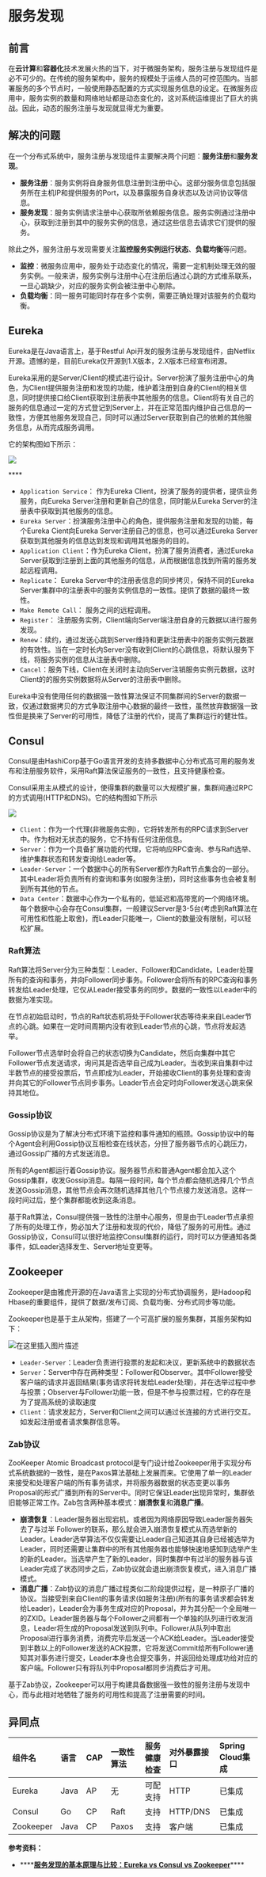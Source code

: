 # 服务发现

## 前言

在**云计算**和**容器化**技术发展火热的当下，对于微服务架构，服务注册与发现组件是必不可少的。在传统的服务架构中，服务的规模处于运维人员的可控范围内。当部署服务的多个节点时，一般使用静态配置的方式实现服务信息的设定。在微服务应用中，服务实例的数量和网络地址都是动态变化的，这对系统运维提出了巨大的挑战。因此，动态的服务注册与发现就显得尤为重要。

## 解决的问题

在一个分布式系统中，服务注册与发现组件主要解决两个问题：**服务注册**和**服务发现**。

* **服务注册**：服务实例将自身服务信息注册到注册中心。这部分服务信息包括服务所在主机IP和提供服务的Port，以及暴露服务自身状态以及访问协议等信息。
* **服务发现**：服务实例请求注册中心获取所依赖服务信息。服务实例通过注册中心，获取到注册到其中的服务实例的信息，通过这些信息去请求它们提供的服务。

除此之外，服务注册与发现需要关注**监控服务实例运行状态**、**负载均衡**等问题。

* **监控**：微服务应用中，服务处于动态变化的情况，需要一定机制处理无效的服务实例。一般来讲，服务实例与注册中心在注册后通过心跳的方式维系联系，一旦心跳缺少，对应的服务实例会被注册中心剔除。
* **负载均衡**：同一服务可能同时存在多个实例，需要正确处理对该服务的负载均衡。

## Eureka

Eureka是在Java语言上，基于Restful Api开发的服务注册与发现组件，由Netflix开源。遗憾的是，目前Eureka仅开源到1.X版本，2.X版本已经宣布闭源。

Eureka采用的是Server/Client的模式进行设计。Server扮演了服务注册中心的角色，为Client提供服务注册和发现的功能，维护着注册到自身的Client的相关信息，同时提供接口给Client获取到注册表中其他服务的信息。Client将有关自己的服务的信息通过一定的方式登记到Server上，并在正常范围内维护自己信息的一致性，方便其他服务发现自己，同时可以通过Server获取到自己的依赖的其他服务信息，从而完成服务调用。

它的架构图如下所示：

![](../../.gitbook/assets/image%20%28102%29.png)

\*\*\*\*

* `Application Service`： 作为Eureka Client，扮演了服务的提供者，提供业务服务，向Eureka Server注册和更新自己的信息，同时能从Eureka Server的注册表中获取到其他服务的信息。
* `Eureka Server`：扮演服务注册中心的角色，提供服务注册和发现的功能，每个Eureka Cient向Eureka Server注册自己的信息，也可以通过Eureka Server获取到其他服务的信息达到发现和调用其他服务的目的。
* `Application Client`：作为Eureka Client，扮演了服务消费者，通过Eureka Server获取到注册到上面的其他服务的信息，从而根据信息找到所需的服务发起远程调用。
* `Replicate`： Eureka Server中的注册表信息的同步拷贝，保持不同的Eureka Server集群中的注册表中的服务实例信息的一致性。提供了数据的最终一致性。
* `Make Remote Call`： 服务之间的远程调用。
* `Register`： 注册服务实例，Client端向Server端注册自身的元数据以进行服务发现。
* `Renew`：续约，通过发送心跳到Server维持和更新注册表中的服务实例元数据的有效性。当在一定时长内Server没有收到Client的心跳信息，将默认服务下线，将服务实例的信息从注册表中删除。
* `Cancel`：服务下线，Client在关闭时主动向Server注销服务实例元数据，这时Client的的服务实例数据将从Server的注册表中删除。

Eureka中没有使用任何的数据强一致性算法保证不同集群间的Server的数据一致，仅通过数据拷贝的方式争取注册中心数据的最终一致性，虽然放弃数据强一致性但是换来了Server的可用性，降低了注册的代价，提高了集群运行的健壮性。

## Consul

Consul是由HashiCorp基于Go语言开发的支持多数据中心分布式高可用的服务发布和注册服务软件，采用Raft算法保证服务的一致性，且支持健康检查。

Consul采用主从模式的设计，使得集群的数量可以大规模扩展，集群间通过RPC的方式调用\(HTTP和DNS\)。它的结构图如下所示

![](../../.gitbook/assets/image%20%2893%29.png)

* `Client`：作为一个代理\(非微服务实例\)，它将转发所有的RPC请求到Server中。作为相对无状态的服务，它不持有任何注册信息。
* `Server`：作为一个具备扩展功能的代理，它将响应RPC查询、参与Raft选举、维护集群状态和转发查询给Leader等。
* `Leader-Server`：一个数据中心的所有Server都作为Raft节点集合的一部分。其中Leader将负责所有的查询和事务\(如服务注册\)，同时这些事务也会被复制到所有其他的节点。
* `Data Center`：数据中心作为一个私有的，低延迟和高带宽的一个网络环境。每个数据中心会存在Consul集群，一般建议Server是3-5台\(考虑到Raft算法在可用性和性能上取舍\)，而Leader只能唯一，Client的数量没有限制，可以轻松扩展。

### **Raft算法**

Raft算法将Server分为三种类型：Leader、Follower和Candidate。Leader处理所有的查询和事务，并向Follower同步事务。Follower会将所有的RPC查询和事务转发给Leader处理，它仅从Leader接受事务的同步。数据的一致性以Leader中的数据为准实现。

在节点初始启动时，节点的Raft状态机将处于Follower状态等待来来自Leader节点的心跳。如果在一定时间周期内没有收到Leader节点的心跳，节点将发起选举。

Follower节点选举时会将自己的状态切换为Candidate，然后向集群中其它Follower节点发送请求，询问其是否选举自己成为Leader。当收到来自集群中过半数节点的接受投票后，节点即成为Leader，开始接收Client的事务处理和查询并向其它的Follower节点同步事务。Leader节点会定时向Follower发送心跳来保持其地位。

### **Gossip协议**

Gossip协议是为了解决分布式环境下监控和事件通知的瓶颈。Gossip协议中的每个Agent会利用Gossip协议互相检查在线状态，分担了服务器节点的心跳压力，通过Gossip广播的方式发送消息。

所有的Agent都运行着Gossip协议。服务器节点和普通Agent都会加入这个Gossip集群，收发Gossip消息。每隔一段时间，每个节点都会随机选择几个节点发送Gossip消息，其他节点会再次随机选择其他几个节点接力发送消息。这样一段时间过后，整个集群都能收到这条消息。

基于Raft算法，Consul提供强一致性的注册中心服务，但是由于Leader节点承担了所有的处理工作，势必加大了注册和发现的代价，降低了服务的可用性。通过Gossip协议，Consul可以很好地监控Consul集群的运行，同时可以方便通知各类事件，如Leader选择发生、Server地址变更等。

## Zookeeper

Zookeeper是由雅虎开源的在Java语言上实现的分布式协调服务，是Hadoop和Hbase的重要组件，提供了数据/发布订阅、负载均衡、分布式同步等功能。

Zookeeper也是基于主从架构，搭建了一个可高扩展的服务集群，其服务架构如下：  


![&#x5728;&#x8FD9;&#x91CC;&#x63D2;&#x5165;&#x56FE;&#x7247;&#x63CF;&#x8FF0;](https://img-blog.csdnimg.cn/20181205143519346.png)

* `Leader-Server`：Leader负责进行投票的发起和决议，更新系统中的数据状态
* `Server`：Server中存在两种类型：Follower和Observer。其中Follower接受客户端的请求并返回结果\(事务请求将转发给Leader处理\)，并在选举过程中参与投票；Observer与Follower功能一致，但是不参与投票过程，它的存在是为了提高系统的读取速度
* `Client`：请求发起方，Server和Client之间可以通过长连接的方式进行交互。如发起注册或者请求集群信息等。

### Zab协议

ZooKeeper Atomic Broadcast protocol是专门设计给Zookeeper用于实现分布式系统数据的一致性，是在Paxos算法基础上发展而来。它使用了单一的Leader来接受和处理客户端的所有事务请求，并将服务器数据的状态变更以事务Proposal的形式广播到所有的Server中。同时它保证Leader出现异常时，集群依旧能够正常工作。Zab包含两种基本模式：**崩溃恢复**和**消息广播**。

* **崩溃恢复**：Leader服务器出现宕机，或者因为网络原因导致Leader服务器失去了与过半 Follower的联系，那么就会进入崩溃恢复模式从而选举新的Leader。Leader选举算法不仅仅需要让Leader自己知道其自身已经被选举为Leader，同时还需要让集群中的所有其他服务器也能够快速地感知到选举产生的新的Leader。当选举产生了新的Leader，同时集群中有过半的服务器与该Leader完成了状态同步之后，Zab协议就会退出崩溃恢复模式，进入消息广播模式。
* **消息广播**：Zab协议的消息广播过程类似二阶段提供过程，是一种原子广播的协议。当接受到来自Client的事务请求\(如服务注册\)\(所有的事务请求都会转发给Leader\)，Leader会为事务生成对应的Proposal，并为其分配一个全局唯一的ZXID。Leader服务器与每个Follower之间都有一个单独的队列进行收发消息，Leader将生成的Proposal发送到队列中。Follower从队列中取出Proposal进行事务消费，消费完毕后发送一个ACK给Leader。当Leader接受到半数以上的Follower发送的ACK投票，它将发送Commit给所有Follower通知其对事务进行提交，Leader本身也会提交事务，并返回给处理成功给对应的客户端。Follower只有将队列中Proposal都同步消费后才可用。

基于Zab协议，Zookeeper可以用于构建具备数据强一致性的服务注册与发现中心，而与此相对地牺牲了服务的可用性和提高了注册需要的时间。

## 异同点

| 组件名 | 语言 | CAP | 一致性算法 | 服务健康检查 | 对外暴露接口 | Spring Cloud集成 |
| :--- | :--- | :--- | :--- | :--- | :--- | :--- |
| Eureka | Java | AP | 无 | 可配支持 | HTTP | 已集成 |
| Consul | Go | CP | Raft | 支持 | HTTP/DNS | 已集成 |
| Zookeeper | Java | CP | Paxos | 支持 | 客户端 | 已集成 |

**参考资料：**

* \*\*\*\*[**服务发现的基本原理与比较：Eureka vs Consul vs Zookeeper**](https://blog.csdn.net/peterwanghao/article/details/84835631)\*\*\*\*

